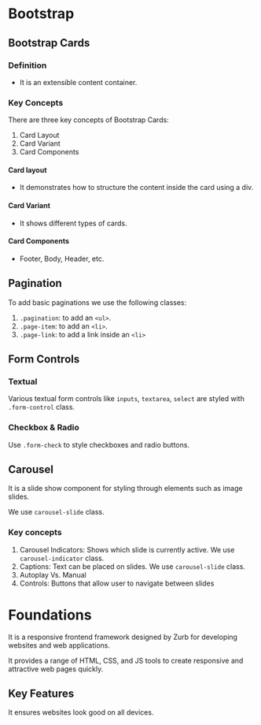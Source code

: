# Bootstrap

## Bootstrap Cards

### Definition

- It is an extensible content container.

### Key Concepts

There are three key concepts of Bootstrap Cards:

1. Card Layout
2. Card Variant
3. Card Components

#### Card layout

- It demonstrates how to structure the content inside the card using a div.

#### Card Variant

- It shows different types of cards.

#### Card Components

- Footer, Body, Header, etc.

## Pagination

To add basic paginations we use the following classes:

1. `.pagination`: to add an `<ul>`.
2. `.page-item`: to add an `<li>`.
3. `.page-link`: to add a link inside an `<li>`

## Form Controls

### Textual

Various textual form controls like `inputs`, `textarea`, `select` are styled with `.form-control` class.

### Checkbox & Radio

Use `.form-check` to style checkboxes and radio buttons.

## Carousel

It is a slide show component for styling through elements such as image slides.

We use `carousel-slide` class.

### Key concepts

1. Carousel Indicators: Shows which slide is currently active. We use `carousel-indicator` class.
2. Captions: Text can be placed on slides. We use `carousel-slide` class.
3. Autoplay Vs. Manual
4. Controls: Buttons that allow user to navigate between slides

# Foundations

It is a responsive frontend framework designed by Zurb for developing websites and web applications.

It provides a range of HTML, CSS, and JS tools to create responsive and attractive web pages quickly.

## Key Features

It ensures websites look good on all devices.



